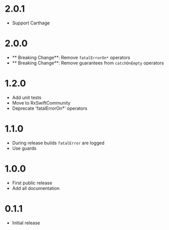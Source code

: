# 2.0.1
- Support Carthage

# 2.0.0
- ** Breaking Change**: Remove `fatalErrorOn*` operators
- ** Breaking Change**: Remove guarantees from `catchOnEmpty` operators

# 1.2.0
- Add unit tests
- Move to RxSwiftCommunity
- Deprecate 'fatalErrorOn*' operators

# 1.1.0

- During release builds `fatalError` are logged
- Use guards

# 1.0.0

- First public release
- Add all documentation

# 0.1.1

- Initial release
